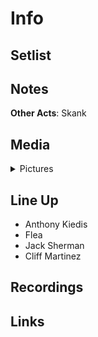 # Info

## Setlist

## Notes

**Other Acts**: Skank

## Media 

<details>
  <summary>Pictures</summary>
  <img alt="Clipping" title="Clipping" src="19841217a.jpg" height="200" />
</details>

## Line Up

* Anthony Kiedis
* Flea
* Jack Sherman
* Cliff Martinez

## Recordings

## Links